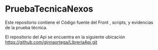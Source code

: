 # PruebaTecnicaNexos
Este repositorio contiene el Código fuente del Front , scripts, y evidencias de la prueba técnica.

El repositorio del Api se encuentra en la siguiente ubicación 
https://github.com/ginnaortega/LibreriaApi.git

